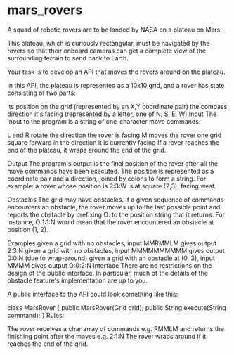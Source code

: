 # mars_rovers
A squad of robotic rovers are to be landed by NASA on a plateau on Mars.

This plateau, which is curiously rectangular, must be navigated by the rovers so that their onboard cameras can get a complete view of the surrounding terrain to send back to Earth.

Your task is to develop an API that moves the rovers around on the plateau.

In this API, the plateau is represented as a 10x10 grid, and a rover has state consisting of two parts:

its position on the grid (represented by an X,Y coordinate pair)
the compass direction it's facing (represented by a letter, one of N, S, E, W)
Input
The input to the program is a string of one-character move commands:

L and R rotate the direction the rover is facing
M moves the rover one grid square forward in the direction it is currently facing
If a rover reaches the end of the plateau, it wraps around the end of the grid.

Output
The program's output is the final position of the rover after all the move commands have been executed. The position is represented as a coordinate pair and a direction, joined by colons to form a string. For example: a rover whose position is 2:3:W is at square (2,3), facing west.

Obstacles
The grid may have obstacles. If a given sequence of commands encounters an obstacle, the rover moves up to the last possible point and reports the obstacle by prefixing O: to the position string that it returns. For instance, O:1:1:N would mean that the rover encountered an obstacle at position (1, 2).

Examples
given a grid with no obstacles, input MMRMMLM gives output 2:3:N
given a grid with no obstacles, input MMMMMMMMMM gives output 0:0:N (due to wrap-around)
given a grid with an obstacle at (0, 3), input MMMM gives output O:0:2:N
Interface
There are no restrictions on the design of the public interface. In particular, much of the details of the obstacle feature's implementation are up to you.

A public interface to the API could look something like this:

class MarsRover {
    public MarsRover(Grid grid);
    public String execute(String command);
}
Rules:

The rover receives a char array of commands e.g. RMMLM and returns the finishing point after the moves e.g. 2:1:N
The rover wraps around if it reaches the end of the grid.